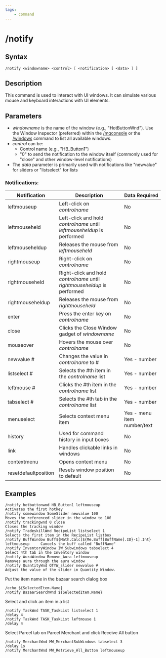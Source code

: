 ```yaml
---
tags:
    - command
---
```

# /notify

## Syntax
<!--cmd-syntax-start-->
```eqcommand
/notify <windowname> <control> [ <notification> [ <data> ] ]
```
<!--cmd-syntax-end-->

## Description
<!--cmd-desc-start-->
This command is used to interact with UI windows. It can simulate various mouse and keyboard interactions with UI elements.
<!--cmd-desc-end-->
## Parameters

- _windowname_ is the name of the window (e.g., "HotButtonWnd"). Use the Window Inspector (preferred) within the [/mqconsole](mqconsole.md) or the [/windows](windows.md) command to list all available windows.
- _control_ can be:
    * Control name (e.g., "HB_Button1")
    * "0" to send the notification to the window itself (commonly used for "close" and other window-level notifications)
- The _data_ parameter is primarily used with notifications like "newvalue" for sliders or "listselect" for lists

### Notifications:

| Notification | Description | Data Required |
|-------------|-------------|---------------|
| leftmouseup | Left-click on _controlname_ | No |
| leftmouseheld | Left-click and hold _controlname_ until _leftmouseheldup_ is performed | No |
| leftmouseheldup | Releases the mouse from _leftmouseheld_ | No |
| rightmouseup | Right-click on _controlname_ | No |
| rightmouseheld | Right-click and hold _controlname_ until _rightmouseheldup_ is performed | No |
| rightmouseheldup | Releases the mouse from _rightmouseheld_ | No |
| enter | Press the enter key on _controlname_ | No |
| close | Clicks the Close Window gadget of _windowname_ | No |
| mouseover | Hovers the mouse over _controlname_ | No |
| newvalue # | Changes the value in _controlname_ to # | Yes - number |
| listselect # | Selects the #th item in the _controlname_ list | Yes - number |
| leftmouse # | Clicks the #th item in the _controlname_ list | Yes - number |
| tabselect # | Selects the #th tab in the _controlname_ list | Yes - number |
| menuselect | Selects context menu item | Yes - menu item number/text |
| history | Used for command history in input boxes | No |
| link | Handles clickable links in windows | No |
| contextmenu | Opens context menu | No |
| resetdefaultposition | Resets window position to default | No |

## Examples

```text
/notify hotbuttonwnd HB_Button1 leftmouseup                                        Activates the first hotkey 
/notify somewindow SomeSlider newvalue 100                                         Moves the referenced slider in the window to 100 
/notify trackingwnd 0 close                                                        Closes the tracking window 
/notify TradeskillWnd RecipeList listselect 1                                      Selects the first item in the RecipeList listbox
/notify BuffWindow Buff${Math.Calc[${Me.Buff[BuffName].ID}-1].Int} leftmouseup     Cancels the buff called "BuffName"
/notify InventoryWindow IW_Subwindows tabselect 4                                  Select 4th tab in the Inventory window  
/notify AuraWindow Remove_Aura leftmouseup                                         Removes aura through the aura window
/notify QuantityWnd QTYW_slider newvalue #                                         Adjust the value of the slider in Quantity Window.
```

Put the item name in the bazaar search dialog box

```text
/echo ${SelectedItem.Name}
/notify BazaarSearchWnd ${SelectedItem.Name}
```

Select and click an item in a list

```text
/notify TaskWnd TASK_TaskList listselect 1
/delay 4
/notify TaskWnd TASK_TaskList leftmouse 1
/delay 4
```

Select Parcel tab on Parcel Merchant and click Receive All button

```text
/notify MerchantWnd MW_MerchantSubWindows tabselect 3
/delay 1s
/notify MerchantWnd MW_Retrieve_All_Button leftmouseup
```
